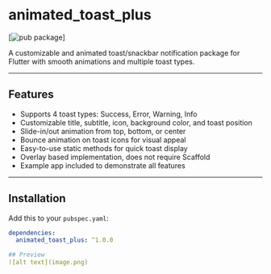 # animated_toast_plus

[![pub package](https://pub.dev/packages/animated_toast_plus)] 


A customizable and animated toast/snackbar notification package for Flutter with smooth animations and multiple toast types.

---

## Features

- Supports 4 toast types: Success, Error, Warning, Info
- Customizable title, subtitle, icon, background color, and toast position
- Slide-in/out animation from top, bottom, or center
- Bounce animation on toast icons for visual appeal
- Easy-to-use static methods for quick toast display
- Overlay based implementation, does not require Scaffold
- Example app included to demonstrate all features

---

## Installation

Add this to your `pubspec.yaml`:

```yaml
dependencies:
  animated_toast_plus: ^1.0.0

## Preview
![alt text](image.png)
